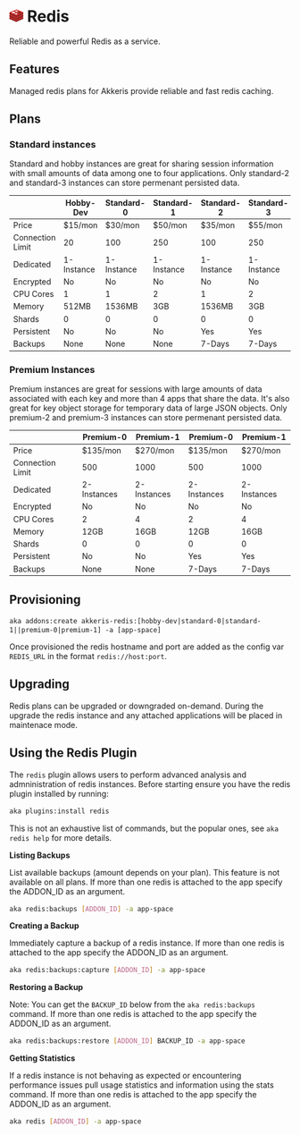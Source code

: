 # ![Redis Logo](../assets/redis-small.png "Redis")  Redis

<!-- toc -->

Reliable and powerful Redis as a service.

## Features

Managed redis plans for Akkeris provide reliable and fast redis caching.

## Plans

### Standard instances

Standard and hobby instances are great for sharing session information with small amounts of data among one to four applications. Only standard-2 and standard-3 instances can store permenant persisted data.

|                  | Hobby-Dev   | Standard-0 | Standard-1   | Standard-2 | Standard-3   |
|------------------|-------------|------------|--------------|------------|--------------|
| Price            | $15/mon     | $30/mon    | $50/mon      | $35/mon    | $55/mon      |
| Connection Limit | 20          | 100        | 250          | 100        | 250          |
| Dedicated        | 1-Instance  | 1-Instance | 1-Instance   | 1-Instance | 1-Instance   |
| Encrypted        | No          | No         | No           | No         | No           |
| CPU Cores        | 1           | 1          | 2            | 1          | 2            |
| Memory           | 512MB       | 1536MB     | 3GB          | 1536MB     | 3GB          |
| Shards           | 0           | 0          | 0            | 0          | 0            |
| Persistent	   | No          | No         | No           | Yes        | Yes          |
| Backups          | None        | None       | None         | 7-Days     | 7-Days       |

### Premium Instances

Premium instances are great for sessions with large amounts of data associated with each key and more than 4 apps that share the data. It's also great for key object storage for temporary data of large JSON objects. Only premium-2 and premium-3 instances can store permenant persisted data.

|                  | Premium-0   | Premium-1   | Premium-0   | Premium-1   |
|------------------|-------------|-------------|-------------|-------------|
| Price            | $135/mon    | $270/mon    | $135/mon    | $270/mon    |
| Connection Limit | 500         | 1000        | 500         | 1000        |
| Dedicated        | 2-Instances | 2-Instances | 2-Instances | 2-Instances |
| Encrypted        | No          | No          | No          | No          |
| CPU Cores        | 2           | 4           | 2           | 4           |
| Memory           | 12GB        | 16GB        | 12GB        | 16GB        |
| Shards           | 0           | 0           | 0           | 0           |
| Persistent       | No          | No          | Yes         | Yes         |
| Backups          | None        | None        | 7-Days      | 7-Days      |

## Provisioning 

```shell
aka addons:create akkeris-redis:[hobby-dev|standard-0|standard-1||premium-0|premium-1] -a [app-space]
```

Once provisioned the redis hostname and port are added as the config var `REDIS_URL` in the format `redis://host:port`.

## Upgrading

Redis plans can be upgraded or downgraded on-demand. During the upgrade the redis instance and any attached applications will be placed in maintenace mode. 

## Using the Redis Plugin

The `redis` plugin allows users to perform advanced analysis and admninistration of redis instances. Before starting ensure you have the redis plugin installed by running:

```bash
aka plugins:install redis
```

This is not an exhaustive list of commands, but the popular ones, see `aka redis help` for more details.

**Listing Backups**

List available backups (amount depends on your plan). This feature is not available on all plans. If more than one redis is attached to the app specify the ADDON_ID as an argument.

```bash
aka redis:backups [ADDON_ID] -a app-space
```

**Creating a Backup**

Immediately capture a backup of a redis instance. If more than one redis is attached to the app specify the ADDON_ID as an argument.

```bash
aka redis:backups:capture [ADDON_ID] -a app-space
```

**Restoring a Backup**

Note: You can get the `BACKUP_ID` below from the `aka redis:backups` command. If more than one redis is attached to the app specify the ADDON_ID as an argument.

```bash
aka redis:backups:restore [ADDON_ID] BACKUP_ID -a app-space
```

**Getting Statistics**

If a redis instance is not behaving as expected or encountering performance issues pull usage statistics and information using the stats command. If more than one redis is attached to the app specify the ADDON_ID as an argument.

```bash
aka redis [ADDON_ID] -a app-space
```